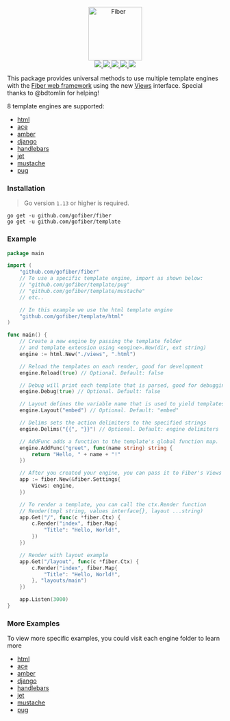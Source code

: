 <p align="center">
  <a href="https://gofiber.io">
    <img alt="Fiber" height="125" src="https://raw.githubusercontent.com/gofiber/docs/master/static/fiber_template_v2_logo.svg">
  </a>
  <br>
  <a href="https://github.com/gofiber/fiber/releases">
    <img src="https://img.shields.io/github/v/release/gofiber/template?color=00ACD7&label=%F0%9F%9A%80%20">
  </a>
  <a href="https://pkg.go.dev/github.com/gofiber/template/html?tab=doc">
    <img src="https://img.shields.io/badge/%F0%9F%93%9A%20godoc-pkg-00ACD7.svg?color=00ACD7&style=flat">
  </a>
  <a href="https://github.com/gofiber/fiber/actions?query=workflow%3AGosec">
    <img src="https://img.shields.io/github/workflow/status/gofiber/template/Security?label=%F0%9F%94%91%20gosec&style=flat&color=75C46B">
  </a>
  <a href="https://github.com/gofiber/fiber/actions?query=workflow%3ATest">
    <img src="https://img.shields.io/github/workflow/status/gofiber/template/Test?label=%F0%9F%A7%AA%20tests&style=flat&color=75C46B">
  </a>
  <a href="https://gofiber.io/discord">
    <img src="https://img.shields.io/discord/704680098577514527?style=flat&label=%F0%9F%92%AC%20discord&color=00ACD7">
  </a>
</p>

This package provides universal methods to use multiple template engines with the [Fiber web framework](https://github.com/gofiber/fiber) using the new [Views]() interface. Special thanks to @bdtomlin for helping!

8 template engines are supported:
- [html](https://github.com/gofiber/template/tree/master/html)
- [ace](https://github.com/gofiber/template/tree/master/ace)
- [amber](https://github.com/gofiber/template/tree/master/amber)
- [django](https://github.com/gofiber/template/tree/master/django)
- [handlebars](https://github.com/gofiber/template/tree/master/handlebars)
- [jet](https://github.com/gofiber/template/tree/master/jet)
- [mustache](https://github.com/gofiber/template/tree/master/mustache)
- [pug](https://github.com/gofiber/template/tree/master/pug)

### Installation
> Go version `1.13` or higher is required.

```
go get -u github.com/gofiber/fiber
go get -u github.com/gofiber/template
```

### Example
```go
package main

import (
	"github.com/gofiber/fiber"
	// To use a specific template engine, import as shown below:
	// "github.com/gofiber/template/pug"
	// "github.com/gofiber/template/mustache"
	// etc..

	// In this example we use the html template engine
	"github.com/gofiber/template/html"
)

func main() {
	// Create a new engine by passing the template folder
	// and template extension using <engine>.New(dir, ext string)
	engine := html.New("./views", ".html")

	// Reload the templates on each render, good for development
	engine.Reload(true) // Optional. Default: false

	// Debug will print each template that is parsed, good for debugging
	engine.Debug(true) // Optional. Default: false

	// Layout defines the variable name that is used to yield templates within layouts
	engine.Layout("embed") // Optional. Default: "embed"

	// Delims sets the action delimiters to the specified strings
	engine.Delims("{{", "}}") // Optional. Default: engine delimiters

	// AddFunc adds a function to the template's global function map.
	engine.AddFunc("greet", func(name string) string {
		return "Hello, " + name + "!"
	})

	// After you created your engine, you can pass it to Fiber's Views Engine
	app := fiber.New(&fiber.Settings{
		Views: engine,
	})

	// To render a template, you can call the ctx.Render function
	// Render(tmpl string, values interface{}, layout ...string)
	app.Get("/", func(c *fiber.Ctx) {
		c.Render("index", fiber.Map{
			"Title": "Hello, World!",
		})
	})

	// Render with layout example
	app.Get("/layout", func(c *fiber.Ctx) {
		c.Render("index", fiber.Map{
			"Title": "Hello, World!",
		}, "layouts/main")
	})

	app.Listen(3000)
}

```

### More Examples

To view more specific examples, you could visit each engine folder to learn more
- [html](https://github.com/gofiber/template/tree/master/html)
- [ace](https://github.com/gofiber/template/tree/master/ace)
- [amber](https://github.com/gofiber/template/tree/master/amber)
- [django](https://github.com/gofiber/template/tree/master/django)
- [handlebars](https://github.com/gofiber/template/tree/master/handlebars)
- [jet](https://github.com/gofiber/template/tree/master/jet)
- [mustache](https://github.com/gofiber/template/tree/master/mustache)
- [pug](https://github.com/gofiber/template/tree/master/pug)
